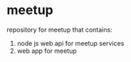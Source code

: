 # meetup
repository for meetup that contains:
1. node js web api for meetup services
2. web app for meetup
